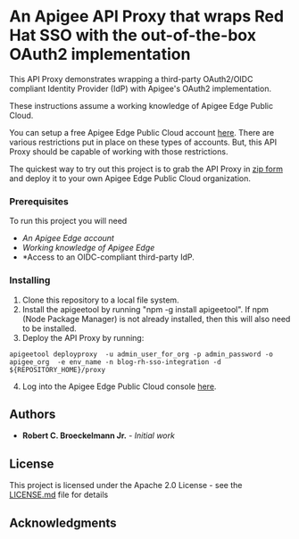 # An Apigee API Proxy that wraps Red Hat SSO with the out-of-the-box OAuth2 implementation
This API Proxy demonstrates wrapping a third-party OAuth2/OIDC compliant Identity Provider (IdP) with Apigee's OAuth2 implementation.

These instructions assume a working knowledge of Apigee Edge Public Cloud.

You can setup a free Apigee Edge Public Cloud account [here](https://enterprise.apigee.com).  There are various restrictions put in place on these types of accounts.  But, this API Proxy should be capable of working with those restrictions.

The quickest way to try out this project is to grab the API Proxy in [zip form](https://github.com/rcbjLevvel/apigee-api-proxy-oauth2-rh-sso-wrapper/blob/master/blog-rh-sso-integration.zip) and deploy it to your own Apigee Edge Public Cloud organization.

### Prerequisites
To run this project you will need
* *An Apigee Edge account*
* *Working knowledge of Apigee Edge*
* *Access to an OIDC-compliant third-party IdP.

### Installing
1. Clone this repository to a local file system.
2. Install the apigeetool by running "npm -g install apigeetool".  If npm (Node Package Manager) is not already installed, then this will also need to be installed.
3. Deploy the API Proxy by running:
  ```
apigeetool deployproxy  -u admin_user_for_org -p admin_password -o apigee_org  -e env_name -n blog-rh-sso-integration -d ${REPOSITORY_HOME}/proxy
  ```
4. Log into the Apigee Edge Public Cloud console [here](https://enterprise.apigee.com).
## Authors
* **Robert C. Broeckelmann Jr.** - *Initial work*

## License
This project is licensed under the Apache 2.0 License - see the [LICENSE.md](LICENSE.md) file for details

## Acknowledgments
